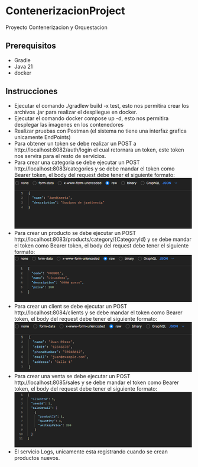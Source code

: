 # ContenerizacionProject
Proyecto Contenerizacion y Orquestacion

## Prerequisitos
- Gradle
- Java 21
- docker

## Instrucciones
- Ejecutar el comando ./gradlew build -x test, esto nos permitira crear los archivos .jar para realizar el despliegue en docker.
- Ejecutar el comando docker compose up -d, esto nos permitira desplegar las imagenes en los contenedores
- Realizar pruebas con Postman (el sistema no tiene una interfaz grafica unicamente EndPoints)
- Para obtener un token se debe realizar un POST a http://localhost:8082/auth/login el cual retornara un token, este token nos servira para el resto de servicios.
- Para crear una categoria se debe ejecutar un POST http://localhost:8083/categories y se debe mandar el token como Bearer token, el body del request debe tener el siguiente formato:
![img.png](BodyCategory.png)
- Para crear un producto se debe ejecutar un POST http://localhost:8083/products/category/{CategoryId} y se debe mandar el token como Bearer token, el body del request debe tener el siguiente formato:
![img_1.png](BodyProduct.png)
- Para crear un client se debe ejecutar un POST http://localhost:8084/clients y se debe mandar el token como Bearer token, el body del request debe tener el siguiente formato:
![img.png](BodyClient.png)
- Para crear una venta se debe ejecutar un POST http://localhost:8085/sales y se debe mandar el token como Bearer token, el body del request debe tener el siguiente formato:
![img.png](BodySale.png)
- El servicio Logs, unicamente esta registrando cuando se crean productos nuevos.